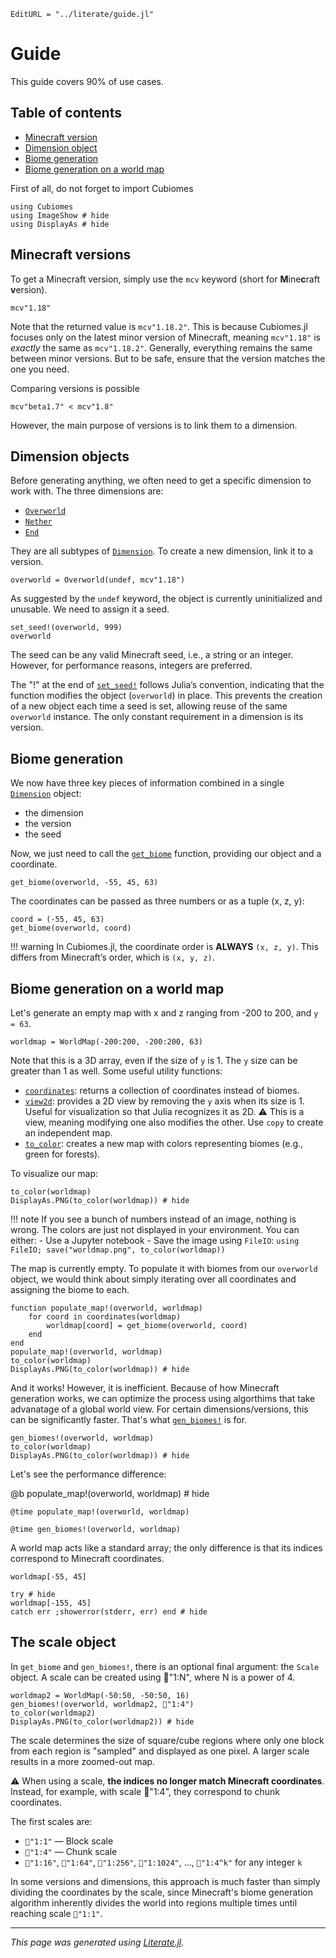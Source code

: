 ```@meta
EditURL = "../literate/guide.jl"
```

# Guide

This guide covers 90% of use cases.

## Table of contents

- [Minecraft version](#Minecraft-versions)
- [Dimension object](#Dimension-objects)
- [Biome generation](#Biome-generation)
- [Biome generation on a world map](#Biome-generation-on-a-world-map)

First of all, do not forget to import Cubiomes

````@example guide
using Cubiomes
using ImageShow # hide
using DisplayAs # hide
````

## Minecraft versions

To get a Minecraft version, simply use the `mcv` keyword
(short for **M**ine**c**raft **v**ersion).

````@example guide
mcv"1.18"
````

Note that the returned value is `mcv"1.18.2"`. This is because Cubiomes.jl focuses only
on the latest minor version of Minecraft, meaning `mcv"1.18"` is *exactly* the same as
`mcv"1.18.2"`.
Generally, everything remains the same between minor versions. But to be safe, ensure
that the version matches the one you need.

Comparing versions is possible

````@example guide
mcv"beta1.7" < mcv"1.8"
````

However, the main purpose of versions is to link them to a dimension.

## Dimension objects

Before generating anything, we often need to get a specific dimension to work with.
The three dimensions are:
- [`Overworld`](@ref)
- [`Nether`](@ref)
- [`End`](@ref)

They are all subtypes of [`Dimension`](@ref). To create a new dimension, link it to a version.

````@example guide
overworld = Overworld(undef, mcv"1.18")
````

As suggested by the `undef` keyword, the object is currently uninitialized and unusable.
We need to assign it a seed.

````@example guide
set_seed!(overworld, 999)
overworld
````

The seed can be any valid Minecraft seed, i.e., a string or an integer. However, for
performance reasons, integers are preferred.

The "!" at the end of [`set_seed!`](@ref) follows Julia’s convention, indicating that the
function modifies the object (`overworld`) in place. This prevents the creation of a new
object each time a seed is set, allowing reuse of the same `overworld` instance.
The only constant requirement in a dimension is its version.

## Biome generation

We now have three key pieces of information combined in a single [`Dimension`](@ref) object:
- the dimension
- the version
- the seed

Now, we just need to call the [`get_biome`](@ref) function, providing our object and a coordinate.

````@example guide
get_biome(overworld, -55, 45, 63)
````

The coordinates can be passed as three numbers or as a tuple (x, z, y):

````@example guide
coord = (-55, 45, 63)
get_biome(overworld, coord)
````

!!! warning
    In Cubiomes.jl, the coordinate order is **ALWAYS** `(x, z, y)`.
    This differs from Minecraft’s order, which is `(x, y, z)`.

## Biome generation on a world map

Let's generate an empty map with x and z ranging from -200 to 200, and `y = 63`.

````@example guide
worldmap = WorldMap(-200:200, -200:200, 63)
````

Note that this is a 3D array, even if the size of `y` is 1. The `y` size can be greater than 1 as well.
Some useful utility functions:
- [`coordinates`](@ref): returns a collection of coordinates instead of biomes.
- [`view2d`](@ref): provides a 2D view by removing the `y` axis when its size is 1.
  Useful for visualization so that Julia recognizes it as 2D. ⚠ This is a view, meaning
  modifying one also modifies the other. Use `copy` to create an independent map.
- [`to_color`](@ref): creates a new map with colors representing biomes (e.g., green for forests).

To visualize our map:

````@example guide
to_color(worldmap)
DisplayAs.PNG(to_color(worldmap)) # hide
````

!!! note
    If you see a bunch of numbers instead of an image, nothing is wrong.
    The colors are just not displayed in your environment. You can either:
    - Use a Jupyter notebook
    - Save the image using `FileIO`:
      `using FileIO; save("worldmap.png", to_color(worldmap))`

The map is currently empty. To populate it with biomes from our `overworld` object, we
would think about simply iterating over all coordinates and assigning the biome to each.

````@example guide
function populate_map!(overworld, worldmap)
    for coord in coordinates(worldmap)
        worldmap[coord] = get_biome(overworld, coord)
    end
end
populate_map!(overworld, worldmap)
to_color(worldmap)
DisplayAs.PNG(to_color(worldmap)) # hide
````

And it works! However, it is inefficient. Because of how Minecraft generation works,
we can optimize the process using algorthims that take advanatage of a global world view.
For certain dimensions/versions, this can be significantly faster. That's what
[`gen_biomes!`](@ref) is for.

````@example guide
gen_biomes!(overworld, worldmap)
to_color(worldmap)
DisplayAs.PNG(to_color(worldmap)) # hide
````

Let's see the performance difference:

@b populate_map!(overworld, worldmap) # hide

````@example guide
@time populate_map!(overworld, worldmap)
````

````@example guide
@time gen_biomes!(overworld, worldmap)
````

A world map acts like a standard array; the only difference is that its indices correspond to Minecraft coordinates.

````@example guide
worldmap[-55, 45]
````

````@example guide
try # hide
worldmap[-155, 45]
catch err ;showerror(stderr, err) end # hide
````

## The scale object

In `get_biome` and `gen_biomes!`, there is an optional final argument: the `Scale` object.
A scale can be created using 📏"1:N", where N is a power of 4.

````@example guide
worldmap2 = WorldMap(-50:50, -50:50, 16)
gen_biomes!(overworld, worldmap2, 📏"1:4")
to_color(worldmap2)
DisplayAs.PNG(to_color(worldmap2)) # hide
````

The scale determines the size of square/cube regions where only one block from each region
is "sampled" and displayed as one pixel. A larger scale results in a more zoomed-out map.

⚠ When using a scale, **the indices no longer match Minecraft coordinates**.
Instead, for example, with scale 📏"1:4", they correspond to chunk coordinates.

The first scales are:
- `📏"1:1"` — Block scale
- `📏"1:4"` — Chunk scale
- `📏"1:16"`, `📏"1:64"`, `📏"1:256"`, `📏"1:1024"`, ..., `📏"1:4^k"` for any integer `k`

In some versions and dimensions, this approach is much faster than simply dividing the
coordinates by the scale, since Minecraft's biome generation algorithm inherently divides
the world into regions multiple times until reaching scale `📏"1:1"`.

---

*This page was generated using [Literate.jl](https://github.com/fredrikekre/Literate.jl).*

